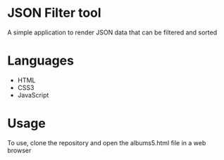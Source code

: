 # JSON Filter tool
A simple application to render JSON data that can be filtered and sorted

# Languages
<ul>
  <li>HTML</li>
  <li>CSS3</li>
  <li>JavaScript</li>
</ul>

# Usage
To use, clone the repository and open the albums5.html file in a web browser
